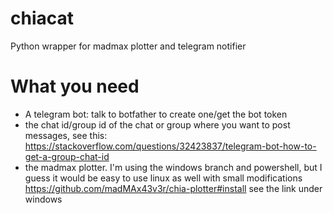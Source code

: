 # chiacat
Python wrapper for madmax plotter and telegram notifier
# What you need
- A telegram bot: talk to botfather to create one/get the bot token
- the chat id/group id of the chat or group where you want to post messages, see this:
https://stackoverflow.com/questions/32423837/telegram-bot-how-to-get-a-group-chat-id
- the madmax plotter. I'm using the windows branch and powershell, but I guess it would be easy to use linux as well with small modifications
https://github.com/madMAx43v3r/chia-plotter#install see the link under windows
